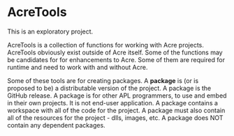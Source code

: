 # AcreTools
This is an exploratory project. 

AcreTools is a collection of functions for working with Acre projects.  AcreTools obviously exist outside of Acre itself. Some of the functions may be candidates for for enhancements to Acre. Some of them are required for runtime and need to work with and without Acre.

Some of these tools are for creating packages. A **package** is (or is proposed to be) a distributable version of the project. A package is the GitHub release. A package is for other APL programmers, to use and embed in their own projects. It is not end-user application.  A package contains a workspace with all of the code for the project. A package must also contain all of the resources for the project - dlls, images, etc. A package does NOT contain any dependent packages.
